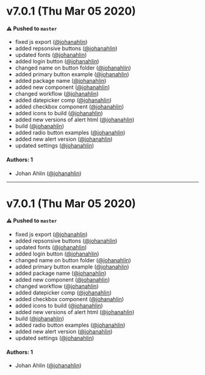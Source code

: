 # v7.0.1 (Thu Mar 05 2020)

#### ⚠️  Pushed to `master`

- fixed js export  ([@johanahlin](https://github.com/johanahlin))
- added repsonsive buttons  ([@johanahlin](https://github.com/johanahlin))
- updated fonts  ([@johanahlin](https://github.com/johanahlin))
- added login button  ([@johanahlin](https://github.com/johanahlin))
- changed name on button folder  ([@johanahlin](https://github.com/johanahlin))
- added primary button example  ([@johanahlin](https://github.com/johanahlin))
- added package name  ([@johanahlin](https://github.com/johanahlin))
- added new component  ([@johanahlin](https://github.com/johanahlin))
- changed workflow  ([@johanahlin](https://github.com/johanahlin))
- added datepicker comp  ([@johanahlin](https://github.com/johanahlin))
- added checkbox component  ([@johanahlin](https://github.com/johanahlin))
- added icons to build  ([@johanahlin](https://github.com/johanahlin))
- added new versions of alert html  ([@johanahlin](https://github.com/johanahlin))
- build  ([@johanahlin](https://github.com/johanahlin))
- added radio button examples  ([@johanahlin](https://github.com/johanahlin))
- added new alert version  ([@johanahlin](https://github.com/johanahlin))
- updated settings  ([@johanahlin](https://github.com/johanahlin))

#### Authors: 1

- Johan Ahlin ([@johanahlin](https://github.com/johanahlin))

---

# v7.0.1 (Thu Mar 05 2020)

#### ⚠️  Pushed to `master`

- fixed js export  ([@johanahlin](https://github.com/johanahlin))
- added repsonsive buttons  ([@johanahlin](https://github.com/johanahlin))
- updated fonts  ([@johanahlin](https://github.com/johanahlin))
- added login button  ([@johanahlin](https://github.com/johanahlin))
- changed name on button folder  ([@johanahlin](https://github.com/johanahlin))
- added primary button example  ([@johanahlin](https://github.com/johanahlin))
- added package name  ([@johanahlin](https://github.com/johanahlin))
- added new component  ([@johanahlin](https://github.com/johanahlin))
- changed workflow  ([@johanahlin](https://github.com/johanahlin))
- added datepicker comp  ([@johanahlin](https://github.com/johanahlin))
- added checkbox component  ([@johanahlin](https://github.com/johanahlin))
- added icons to build  ([@johanahlin](https://github.com/johanahlin))
- added new versions of alert html  ([@johanahlin](https://github.com/johanahlin))
- build  ([@johanahlin](https://github.com/johanahlin))
- added radio button examples  ([@johanahlin](https://github.com/johanahlin))
- added new alert version  ([@johanahlin](https://github.com/johanahlin))
- updated settings  ([@johanahlin](https://github.com/johanahlin))

#### Authors: 1

- Johan Ahlin ([@johanahlin](https://github.com/johanahlin))